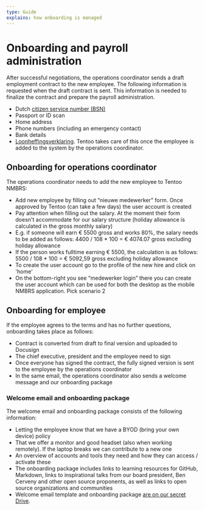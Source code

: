 ```yaml
---
type: Guide
explains: how onboarding is managed
---
```


# Onboarding and payroll administration

After successful negotiations, the operations coordinator sends a draft employment contract to the new employee. The following information is requested when the draft contract is sent. This information is needed to finalize the contract and prepare the payroll administration.

* Dutch [citizen service number (BSN)](https://www.government.nl/topics/personal-data/citizen-service-number-bsn)
* Passport or ID scan
* Home address
* Phone numbers (including an emergency contact)
* Bank details
* [Loonheffingsverklaring](https://www.belastingdienst.nl/wps/wcm/connect/bldcontentnl/themaoverstijgend/programmas_en_formulieren/model_opgaaf_gegevens_voor_de_loonheffingen). Tentoo takes care of this once the employee is added to the system by the operations coordinator.

## Onboarding for operations coordinator

The operations coordinator needs to add the new employee to Tentoo NMBRS:

* Add new employee by filling out “nieuwe medewerker” form. Once approved by Tentoo (can take a few days) the user account is created
* Pay attention when filling out the salary. At the moment their form doesn't accommodate for our salary structure (holiday allowance is calculated in the gross monthly salary)
* E.g. if someone will earn € 5500 gross and works 80%, the salary needs to be added as follows: 4400 / 108 * 100 = € 4074.07 gross excluding holiday allowance
* If the person works fulltime earning € 5500, the calculation is as follows: 5500 / 108 * 100 = € 5092,59 gross excluding holiday allowance
* To create the user account go to the profile of the new hire and click on 'home'
* On the bottom-right you see “medewerker login” there you can create the user account which can be used for both the desktop as the mobile NMBRS application. Pick scenario 2

## Onboarding for employee

If the employee agrees to the terms and has no further questions, onboarding takes place as follows:

* Contract is converted from draft to final version and uploaded to Docusign
* The chief executive, president and the employee need to sign
* Once everyone has signed the contract, the fully signed version is sent to the employee by the operations coordinator
* In the same email, the operations coordinator also sends a welcome message and our onboarding package

### Welcome email and onboarding package

The welcome email and onboarding package consists of the following information:

* Letting the employee know that we have a BYOD (bring your own device) policy
* That we offer a monitor and good headset (also when working remotely). If the laptop breaks we can contribute to a new one
* An overview of accounts and tools they need and how they can access / activate these
* The onboarding package includes links to learning resources for GitHub, Markdown, links to inspirational talks from our board president, Ben Cerveny and other open source proponents, as well as links to open source organizations and communities
* Welcome email template and onboarding package [are on our secret Drive](https://drive.google.com/drive/folders/1KqeG3KxibxmbkhQl5yKUdsmTtMMnwlqB).
